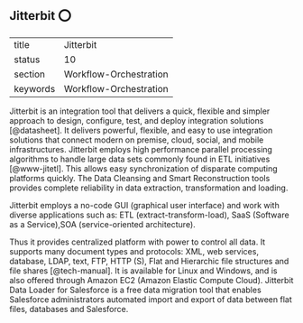 ## Jitterbit :o:


|          |                        |
| -------- | ---------------------- |
| title    | Jitterbit              | 
| status   | 10                     |
| section  | Workflow-Orchestration |
| keywords | Workflow-Orchestration |



Jitterbit is an integration tool that delivers a quick, flexible and
simpler approach to design, configure, test, and deploy integration
solutions [@datasheet].  It delivers powerful, flexible, and easy
to use integration solutions that connect modern on premise, cloud,
social, and mobile infrastructures. Jitterbit employs high performance
parallel processing algorithms to handle large data sets commonly
found in ETL initiatives [@www-jitetl]. This allows easy
synchronization of disparate computing platforms quickly. The Data
Cleansing and Smart Reconstruction tools provides complete reliability
in data extraction, transformation and loading.

Jitterbit employs a no-code GUI (graphical user interface) and work
with diverse applications such as: ETL (extract-transform-load), SaaS
(Software as a Service),SOA (service-oriented architecture).

Thus it provides centralized platform with power to control all
data. It supports many document types and protocols: XML, web
services, database, LDAP, text, FTP, HTTP (S), Flat and Hierarchic
file structures and file shares [@tech-manual]. It is available
for Linux and Windows, and is also offered through Amazon EC2 (Amazon
Elastic Compute Cloud). Jitterbit Data Loader for Salesforce is a free
data migration tool that enables Salesforce administrators automated
import and export of data between flat files, databases and
Salesforce.



